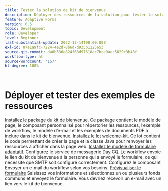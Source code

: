 ```yaml
---
title: Tester la solution de kit de bienvenue
description: Déployer des ressources de la solution pour tester la solution
feature: Adaptive Forms
version: 6.5
topic: Development
role: Developer
level: Beginner
last-substantial-update: 2022-12-14T00:00:00Z
exl-id: 07a1a9fc-7224-4e2d-8b6d-d935b1125653
source-git-commit: da0b536e824f68d97618ac7bce9aec5829c3b48f
workflow-type: ht
source-wordcount: '157'
ht-degree: 100%

---
```


# Déployer et tester des exemples de ressources

[Installez le package du kit de bienvenue](assets/welcomekit.zip). Ce package contient le modèle de page, le composant personnalisé pour répertorier les ressources, l’exemple de workflow, le modèle d’e-mail et les exemples de documents PDF à inclure dans le kit de bienvenue.
[Installez le lot welcome-kit](assets/welcomekit.core-1.0.0-SNAPSHOT.jar). Ce lot contient le code permettant de créer la page et la classe Java pour renvoyer les ressources à afficher dans la page web.
[Installez le modèle de formulaire adaptatif](assets/account-openeing-form.zip).
Configurez le service de messagerie Day CQ. Le workflow envoie le lien du kit de bienvenue à la personne qui a envoyé le formulaire, ce qui nécessite que SMTP soit configuré correctement.
Configurez le composant Envoyer un e-mail du workflow selon vos besoins.
[Prévisualiser le formulaire](http://localhost:4502/content/dam/formsanddocuments/co-operators/accountopeningform/jcr:content?wcmmode=disabled)
Saisissez vos informations et sélectionnez un ou plusieurs fonds communs et envoyez le formulaire.
Vous devriez recevoir un e-mail avec un lien vers le kit de bienvenue.
